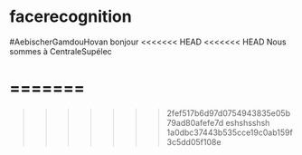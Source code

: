 # facerecognition
#AebischerGamdouHovan
bonjour
<<<<<<< HEAD
<<<<<<< HEAD
Nous sommes à CentraleSupélec

=======
=======

>>>>>>> 2fef517b6d97d0754943835e05b79ad80afefe7d
eshshsshsh
>>>>>>> 1a0dbc37443b535cce19c0ab159f3c5dd05f108e
